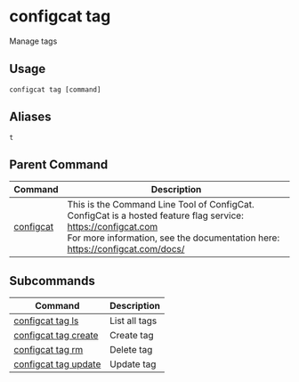 # configcat tag
Manage tags
## Usage
```
configcat tag [command]
```
## Aliases
`t`
## Parent Command
| Command | Description |
| ------ | ----------- |
| [configcat](README.md) | This is the Command Line Tool of ConfigCat.<br/>ConfigCat is a hosted feature flag service: https://configcat.com<br/>For more information, see the documentation here: https://configcat.com/docs/ |
## Subcommands
| Command | Description |
| ------ | ----------- |
| [configcat tag ls](configcat-tag-ls.md) | List all tags |
| [configcat tag create](configcat-tag-create.md) | Create tag |
| [configcat tag rm](configcat-tag-rm.md) | Delete tag |
| [configcat tag update](configcat-tag-update.md) | Update tag |
